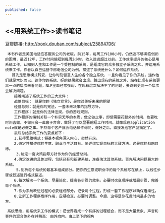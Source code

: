 ```yaml
---
published: false
---
```


## **<<用系统工作>>读书笔记**
豆瓣链接: http://book.douban.com/subject/25894706/

     本书作者是美国电话应答服务公司的老板，前15年，每周工作100小时，仍然逃不够濒临倒闭的困境，最近12年，工作时间缩短到每周2小时，收入远远超过以前。工作效率提升的核心是用系统工作，认知到人生和工作是一个受控制的系统，是组成它的众多独立子系统之和。并运用系统来工作。作者以自己运营中部电信公司为例，描述了系统是什么？如何运作系统。
       首先是思维模式转变，让你时刻留意人生的各个独立系统，一旦你看见了你的系统，运作他们就是常识而已。运作你的系统，好的结果就会出现。跳出现有的系统之外，站在比现有系统更高一点的层次来看问题，NLP里面经常强调，在现有层次解决不了的问题，要跳到更高一个层次去解决问题。
        接着阐述了系统工作的三大文件：
        战略目标： 就是你的《独立宣言》，是你对美好未来的期望
        经营总则：就是你的宪法，一套未来决策的指导方针。
        工作程序：就是你的法律法规，你的游戏规则。
        工作程序的编制关联一个朴实无华的本质，做必做之事，即使需要花额外的时间，也要吃时间去做，不做只会一直疲于奔命，做好了可以显著缩短工作时间。就像现在application note就是必做之事。不然每个客户就会电话邮件询问，做好之后，直接发给客户就搞定了。
        最后总结系统工作的要点如下：
        1.获得思维模式；将基本视角深入内心，突然开窍。 
        2.确定并描述你的生意、职业与生活目标。简述你实现目标的大致方法。这是你的战略目标。
         3.制定一套决策指导方针作为你的经营总则。 
        4.确定改进的具体过程，包括已有和新建系统，准备淘汰其他系统。首先解决问题最大的系统。
         5.剖析每个系统的最基本组成部分。把你的生意或职业中的每个系统写在纸上，以线性步骤或叙述进行格式描述。
        6.每次解决一个系统，尽量简化，提高各步骤的效率。必要时改变顺序或增删步骤，完善每个系统。 
        7.作为系统改进过程的必要组成部分，记录每个过程，形成一套工作程序以确保连续性。 
        8.让新工作程序发挥作用，定期检查，必要时调整。今后，这将是你花费时间最多的地方。

     系统思维，用系统来工作的模式：把世界看成一个有序的过程组合，而不是大量景象、声音和事件的混合体外在并稍高: 由外向内，由上至下的视角